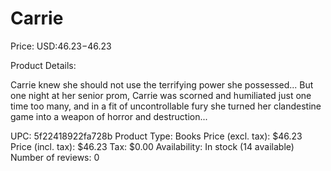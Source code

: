 # Carrie

Price: USD:$46.23-$46.23

Product Details:

Carrie knew she should not use the terrifying power she possessed... But one night at her senior prom, Carrie was scorned and humiliated just one time too many, and in a fit of uncontrollable fury she turned her clandestine game into a weapon of horror and destruction...

UPC: 5f22418922fa728b
Product Type: Books
Price (excl. tax): $46.23
Price (incl. tax): $46.23
Tax: $0.00
Availability: In stock (14 available)
Number of reviews: 0